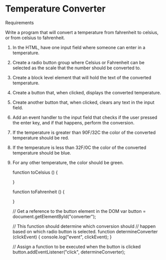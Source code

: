 # Temperature Converter

Requirements

Write a program that will convert a temperature from fahrenheit to celsius, or from celsius to fahrenheit.

1. In the HTML, have one input field where someone can enter in a temperature.

2. Create a radio button group where Celsius or Fahrenheit can be selected as the scale that the number should be converted to.

3. Create a block level element that will hold the text of the converted temperature.

4. Create a button that, when clicked, displays the converted temperature.

5. Create another button that, when clicked, clears any text in the input field.

6. Add an event handler to the input field that checks if the user pressed the enter key, and if that happens, perform the conversion.

7. If the temperature is greater than 90F/32C the color of the converted temperature should be red.

8. If the temperature is less than 32F/0C the color of the converted temperature should be blue.

9. For any other temperature, the color should be green.

	function toCelsius () {

	}

	function toFahrenheit () {

	}

	// Get a reference to the button element in the DOM
	var button = document.getElementById("converter");

	// This function should determine which conversion should
	// happen based on which radio button is selected.
	function determineConverter (clickEvent) {
	  console.log("event", clickEvent);
	}

	// Assign a function to be executed when the button is clicked
	button.addEventListener("click", determineConverter);
